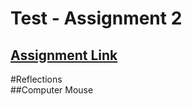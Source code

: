 # Test - Assignment 2
[Assignment Link](https://app.peergrade.io/assignment/caf82028-e3c5-4dc1-b7ba-92e588bc7c51/attachment)  
---
#Reflections  
##Computer Mouse